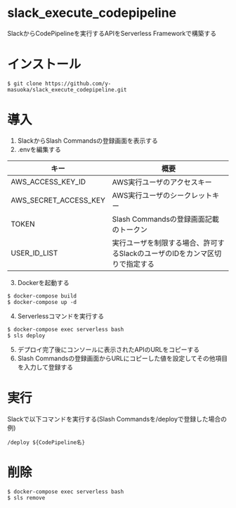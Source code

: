 # slack_execute_codepipeline
SlackからCodePipelineを実行するAPIをServerless Frameworkで構築する

# インストール
```
$ git clone https://github.com/y-masuoka/slack_execute_codepipeline.git
```

# 導入
1. SlackからSlash Commandsの登録画面を表示する
2. .envを編集する

|キー|概要|
|------|---|
|AWS_ACCESS_KEY_ID|AWS実行ユーザのアクセスキー|
|AWS_SECRET_ACCESS_KEY|AWS実行ユーザのシークレットキー|
|TOKEN|Slash Commandsの登録画面記載のトークン|
|USER_ID_LIST|実行ユーザを制限する場合、許可するSlackのユーザのIDをカンマ区切りで指定する|

3. Dockerを起動する
```
$ docker-compose build
$ docker-compose up -d
```

4. Serverlessコマンドを実行する
```
$ docker-compose exec serverless bash
$ sls deploy
```

5. デプロイ完了後にコンソールに表示されたAPIのURLをコピーする
6. Slash Commandsの登録画面からURLにコピーした値を設定してその他項目を入力して登録する

# 実行
Slackで以下コマンドを実行する(Slash Commandsを/deployで登録した場合の例)
```
/deploy ${CodePipeline名}
```

# 削除
```
$ docker-compose exec serverless bash
$ sls remove
```

